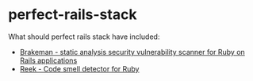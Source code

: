 # perfect-rails-stack
What should perfect rails stack have included:
 * [Brakeman - static analysis security vulnerability scanner for Ruby on Rails applications](https://github.com/presidentbeef/brakeman)
 * [Reek - Code smell detector for Ruby](https://github.com/troessner/reek)



